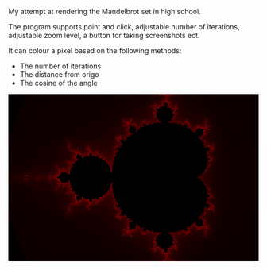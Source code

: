 My attempt at rendering the Mandelbrot set in high school.

The program supports point and click, adjustable number of iterations, adjustable zoom level, a button for taking screenshots ect.

It can colour a pixel based on the following methods:

- The number of iterations
- The distance from origo
- The cosine of the angle

![Demo](demo.gif)
